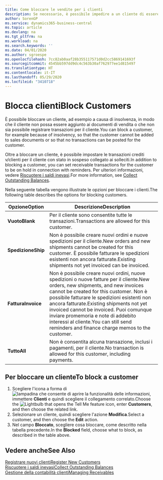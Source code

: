 ```yaml
---
title: Come bloccare le vendite per i clienti
description: Se necessario, è possibile impedire a un cliente di essere incluso nei documenti di vendita e in altre transazioni di vendita.
author: SorenGP
ms.service: dynamics365-business-central
ms.topic: article
ms.devlang: na
ms.tgt_pltfrm: na
ms.workload: na
ms.search.keywords: ''
ms.date: 04/01/2020
ms.author: sgroespe
ms.openlocfilehash: 7cc82ab0aaf28b355117571d0d2cc5869141693f
ms.sourcegitcommit: 4545bb597dd9dc4c563b30af762977ee1d815497
ms.translationtype: HT
ms.contentlocale: it-IT
ms.lasthandoff: 05/29/2020
ms.locfileid: "3410718"
---
```

# <a name="block-customers"></a><span data-ttu-id="7476a-103">Blocca clienti</span><span class="sxs-lookup"><span data-stu-id="7476a-103">Block Customers</span></span>
<span data-ttu-id="7476a-104">È possibile bloccare un cliente, ad esempio a causa di insolvenza, in modo che il cliente non possa essere aggiunto ai documenti di vendita o che non sia possibile registrare transazioni per il cliente.</span><span class="sxs-lookup"><span data-stu-id="7476a-104">You can block a customer, for example because of insolvency, so that the customer cannot be added to sales documents or so that no transactions can be posted for the customer.</span></span>

<span data-ttu-id="7476a-105">Oltre a bloccare un cliente, è possibile impostare le transazioni crediti v/clienti per il cliente con stato in sospeso collegato ai solleciti.</span><span class="sxs-lookup"><span data-stu-id="7476a-105">In addition to blocking a customer, you can set receivable transactions for the customer to be on hold in connection with reminders.</span></span> <span data-ttu-id="7476a-106">Per ulteriori informazioni, vedere [Riscuotere i saldi inevasi](receivables-collect-outstanding-balances.md).</span><span class="sxs-lookup"><span data-stu-id="7476a-106">For more information, see [Collect Outstanding Balances](receivables-collect-outstanding-balances.md).</span></span>   

<span data-ttu-id="7476a-107">Nella seguente tabella vengono illustrate le opzioni per bloccare i clienti.</span><span class="sxs-lookup"><span data-stu-id="7476a-107">The following table describes the options for blocking customers.</span></span>  

|<span data-ttu-id="7476a-108">Opzione</span><span class="sxs-lookup"><span data-stu-id="7476a-108">Option</span></span>|<span data-ttu-id="7476a-109">Descrizione</span><span class="sxs-lookup"><span data-stu-id="7476a-109">Description</span></span>|  
|--------------------|------------|  
|<span data-ttu-id="7476a-110">**Vuoto**</span><span class="sxs-lookup"><span data-stu-id="7476a-110">**Blank**</span></span>|<span data-ttu-id="7476a-111">Per il cliente sono consentite tutte le transazioni.</span><span class="sxs-lookup"><span data-stu-id="7476a-111">Transactions are allowed for this customer.</span></span>|
|<span data-ttu-id="7476a-112">**Spedizione**</span><span class="sxs-lookup"><span data-stu-id="7476a-112">**Ship**</span></span>|<span data-ttu-id="7476a-113">Non è possibile creare nuovi ordini e nuove spedizioni per il cliente.</span><span class="sxs-lookup"><span data-stu-id="7476a-113">New orders and new shipments cannot be created for this customer.</span></span> <span data-ttu-id="7476a-114">È possibile fatturare le spedizioni esistenti non ancora fatturate.</span><span class="sxs-lookup"><span data-stu-id="7476a-114">Existing shipments not yet invoiced can be invoiced.</span></span>|  
|<span data-ttu-id="7476a-115">**Fattura**</span><span class="sxs-lookup"><span data-stu-id="7476a-115">**Invoice**</span></span>|<span data-ttu-id="7476a-116">Non è possibile creare nuovi ordini, nuove spedizioni o nuove fatture per il cliente.</span><span class="sxs-lookup"><span data-stu-id="7476a-116">New orders, new shipments, and new invoices cannot be created for this customer.</span></span> <span data-ttu-id="7476a-117">Non è possibile fatturare le spedizioni esistenti non ancora fatturate.</span><span class="sxs-lookup"><span data-stu-id="7476a-117">Existing shipments not yet invoiced cannot be invoiced.</span></span> <span data-ttu-id="7476a-118">Puoi comunque inviare promemoria e note di addebito interessi al cliente.</span><span class="sxs-lookup"><span data-stu-id="7476a-118">You can still send reminders and finance charge memos to the customer.</span></span>|  
|<span data-ttu-id="7476a-119">**Tutto**</span><span class="sxs-lookup"><span data-stu-id="7476a-119">**All**</span></span>|<span data-ttu-id="7476a-120">Non è consentita alcuna transazione, inclusi i pagamenti, per il cliente.</span><span class="sxs-lookup"><span data-stu-id="7476a-120">No transaction is allowed for this customer, including payments.</span></span>|  

## <a name="to-block-a-customer"></a><span data-ttu-id="7476a-121">Per bloccare un cliente</span><span class="sxs-lookup"><span data-stu-id="7476a-121">To block a customer</span></span>  
1. <span data-ttu-id="7476a-122">Scegliere l'icona a forma di ![lampadina che consente di aprire la funzionalità delle informazioni](media/ui-search/search_small.png "Informazioni sull'operazione che si desidera eseguire"), immettere **Clienti** e quindi scegliere il collegamento correlato.</span><span class="sxs-lookup"><span data-stu-id="7476a-122">Choose the ![Lightbulb that opens the Tell Me feature](media/ui-search/search_small.png "Tell me what you want to do") icon, enter **Customers**, and then choose the related link.</span></span>
2. <span data-ttu-id="7476a-123">Selezionare un cliente, quindi scegliere l'azione **Modifica**.</span><span class="sxs-lookup"><span data-stu-id="7476a-123">Select a customer, and then choose the **Edit** action.</span></span>
3. <span data-ttu-id="7476a-124">Nel campo **Bloccato**, scegliere cosa bloccare, come descritto nella tabella precedente.</span><span class="sxs-lookup"><span data-stu-id="7476a-124">In the **Blocked** field, choose what to block, as described in the table above.</span></span>

## <a name="see-also"></a><span data-ttu-id="7476a-125">Vedere anche</span><span class="sxs-lookup"><span data-stu-id="7476a-125">See Also</span></span>  
[<span data-ttu-id="7476a-126">Registrare nuovi clienti</span><span class="sxs-lookup"><span data-stu-id="7476a-126">Register New Customers</span></span>](sales-how-register-new-customers.md)  
[<span data-ttu-id="7476a-127">Riscuotere i saldi inevasi</span><span class="sxs-lookup"><span data-stu-id="7476a-127">Collect Outstanding Balances</span></span>](receivables-collect-outstanding-balances.md)  
[<span data-ttu-id="7476a-128">Gestione della contabilità clienti</span><span class="sxs-lookup"><span data-stu-id="7476a-128">Managing Receivables</span></span>](receivables-manage-receivables.md)  
